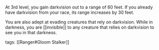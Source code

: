 At 3rd level, you gain darkvision out to a range of 60 feet. If you already have darkvision from your race, its range increases by 30 feet.

You are also adept at evading creatures that rely on darkvision. While in darkness, you are [[invisible]] to any creature that relies on darkvision to see you in that darkness.

tags: [[Ranger#Gloom Stalker]]